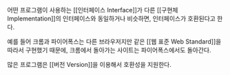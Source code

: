 어떤 프로그램이 사용하는 [[인터페이스 Interface]]가 다른 [[구현체 Implementation]]의 인터페이스와 동일하거나 비슷하면, 인터페이스가 호환된다고 한다.

예를 들어 크롬과 파이어폭스는 다른 브라우저지만 같은 [[웹 표준 Web Standard]]을 따라서 구현했기 때문에, 크롬에서 돌아가는 사이트는 파이어폭스에서도 돌아간다.

많은 프로그램은 [[버전 Version]]을 이용해서 호환성을 지원한다. 
